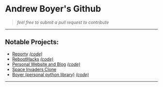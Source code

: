 <div>
<p align="center">
    <a href="https://asboyer.com" target="_blank" rel="noreferrer noopener">
        <img src="https://github.com/asboyer2/asboyer2/blob/master/images/logo.png?raw=true" alt="">
    </a>
</p>
</div>
 
# Andrew Boyer's Github
> *feel free to submit a pull request to contribute*

***
## Notable Projects:
* [Reporty](https://pypi.org/project/reporty/) [*(code)*](https://github.com/asboyer2/reporty)
* [RebootHacks](https://reboothacks.com) [*(code)*](https://github.com/Wayland-CS-Club/reboothacks-master)
* [Personal Website and Blog](https://asboyer.com/) [*(code)*](https://github.com/asboyer/asboyer.com)
* [Space Invaders Clone](https://github.com/asboyer2/SpaceInvaders)
* [Boyer (personal python library)](https://pypi.org/project/boyer/) [*(code)*](https://github.com/asboyer2/boyer)

***
<div>
<p align="center">
  <img align="center" src="https://github-readme-stats.vercel.app/api/top-langs/?username=asboyer&layout=compact&icon_color=B6F29D&text_color=718096&bg_color=ffffff00&hide_border=false&exclude_repo=asboyer.com,asboyer-archive,goat-grade,andrewsboyer.com,APCS_A,boyers_beats,goat_grade_all_time&langs_count=10&count_private=true" alt=""/>
</p>
</div>
  <br>
<div>
<p align="center">
  <img align="center" src="https://github-readme-stats.vercel.app/api?username=asboyer&show_icons=true&icon_color=B6F29D&text_color=718096&bg_color=ffffff00&hide_title=false&include_all_commits=true&count_private=true&hide_border=false" alt=""/>
</p>
</div>

